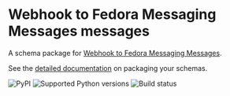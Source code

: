 # Webhook to Fedora Messaging Messages messages

A schema package for [Webhook to Fedora Messaging Messages](http://github.com/fedora-infra/webhook-to-fedora-messaging-messages-messages).

See the [detailed documentation](https://fedora-messaging.readthedocs.io/en/latest/messages.html) on packaging your schemas.

![PyPI](https://img.shields.io/pypi/v/webhook-to-fedora-messaging-messages-messages.svg)
![Supported Python versions](https://img.shields.io/pypi/pyversions/webhook-to-fedora-messaging-messages-messages.svg)
![Build status](http://github.com/fedora-infra/webhook-to-fedora-messaging-messages-messages/actions/workflows/main.yml/badge.svg?branch=main)
